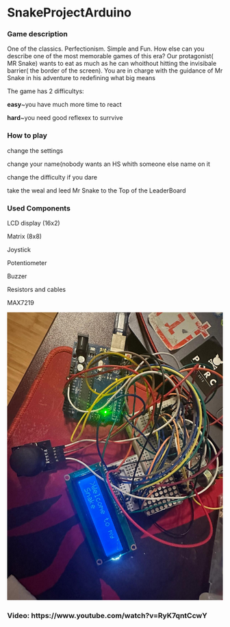 # SnakeProjectArduino
<h3>Game description</h3>
<p>One of the classics. Perfectionism. Simple and Fun. How else can you describe one of the most memorable games of this era? Our protagonist( MR Snake) wants to eat as much as he can whoithout hitting the invisibale barrier( the border of the screen). You are in charge with the guidance of Mr Snake in his adventure to redefining what big means</p>
<p>The game has 2 difficultys:</p>
<p><b>easy</b>~you have much more time to react</p>
<p><b>hard</b>~you need good reflexex to surrvive</p>

<h3>How to play</h3>
<p>change the settings</p>
<p>change your name(nobody wants an HS whith someone else name on it</p>
<p>change the difficulty if you dare</p>
<p>take the weal and leed Mr Snake to the Top of the LeaderBoard</p>

<h3>Used Components</h3>
<p>LCD display (16x2)</p>
<p>Matrix (8x8)</p>
<p>Joystick</p>
<p>Potentiometer</p>
<p>Buzzer</p>
<p>Resistors and cables</p>
<p>MAX7219</p>

![Alt text](image.jpeg?raw=true "Circuit Board")

<h3>Video: https://www.youtube.com/watch?v=RyK7qntCcwY</h3>

